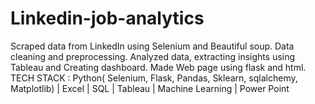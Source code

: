 # Linkedin-job-analytics
Scraped data from LinkedIn using Selenium and Beautiful soup. Data cleaning and preprocessing. Analyzed data, extracting insights using Tableau and Creating dashboard. Made Web page using flask and html. TECH STACK : Python( Selenium, Flask, Pandas, Sklearn, sqlalchemy, Matplotlib) | Excel | SQL | Tableau | Machine Learning | Power Point
